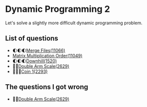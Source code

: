 Dynamic Programming 2
==========================
Let's solve a slightly more difficult dynamic programming problem.


List of questions
--------------------

- 🌓🌓🌓[Merge Files(11066)](https://github.com/yoru4890/coding_test/blob/main/baekjoon/dynamic_programming_2/11066.md)
- [Matrix Multiplication Order(11049)](https://github.com/yoru4890/coding_test/blob/main/baekjoon/dynamic_programming_2/11049.md)
- 🌓🌓🌓[Downhill(1520)](https://github.com/yoru4890/coding_test/blob/main/baekjoon/dynamic_programming_2/1520.md)
- 🌟🌟[Double Arm Scale(2629)](https://github.com/yoru4890/coding_test/blob/main/baekjoon/dynamic_programming_2/2629.md)
- 🌟🌟🌟[Coin 1(2293)](https://github.com/yoru4890/coding_test/blob/main/baekjoon/dynamic_programming_2/2293.md)

The questions I got wrong
--------------------

- 🌟🌟[Double Arm Scale(2629)](https://github.com/yoru4890/coding_test/blob/main/baekjoon/dynamic_programming_2/2629.md)
